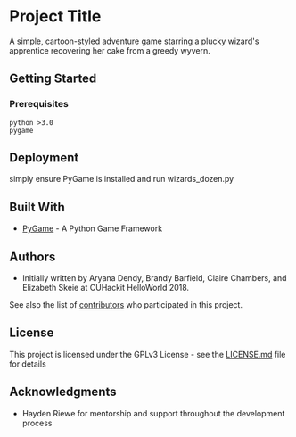 # Project Title

A simple, cartoon-styled adventure game starring a plucky wizard's apprentice recovering her cake from a greedy wyvern.

## Getting Started


### Prerequisites


```
python >3.0
pygame
```

## Deployment

simply ensure PyGame is installed and run wizards_dozen.py

## Built With

* [PyGame](https://www.pygame.org/news) - A Python Game Framework


## Authors

* Initially written by  Aryana Dendy, Brandy Barfield, Claire Chambers, and Elizabeth Skeie at CUHackit HelloWorld 2018.

See also the list of [contributors](https://github.com/your/project/contributors) who participated in this project.

## License

This project is licensed under the GPLv3 License - see the [LICENSE.md](LICENSE.md) file for details

## Acknowledgments

* Hayden Riewe for mentorship and support throughout the development process
